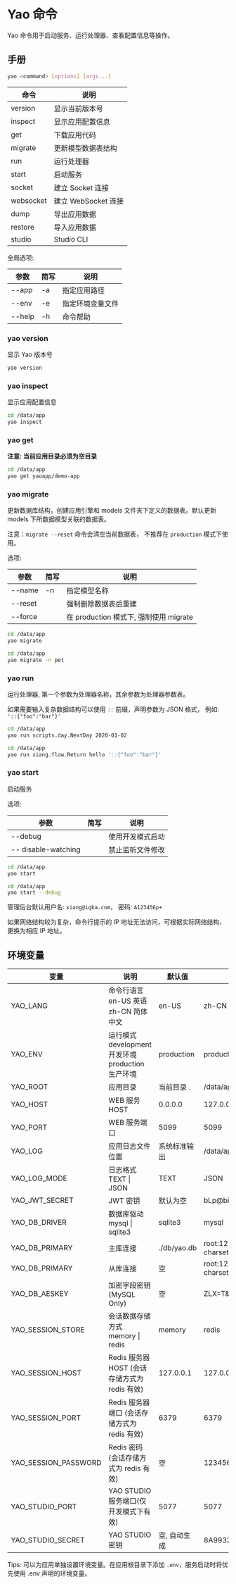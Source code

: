 # Yao 命令

Yao 命令用于启动服务、运行处理器、查看配置信息等操作。

## 手册

```bash
yao <command> [options] [args...]
```

| 命令      | 说明                |
| --------- | ------------------- |
| version   | 显示当前版本号      |
| inspect   | 显示应用配置信息    |
| get       | 下载应用代码        |
| migrate   | 更新模型数据表结构  |
| run       | 运行处理器          |
| start     | 启动服务            |
| socket    | 建立 Socket 连接    |
| websocket | 建立 WebSocket 连接 |
| dump      | 导出应用数据        |
| restore   | 导入应用数据        |
| studio    | Studio CLI          |

全局选项:

| 参数   | 简写 | 说明             |
| ------ | ---- | ---------------- |
| --app  | -a   | 指定应用路径     |
| --env  | -e   | 指定环境变量文件 |
| --help | -h   | 命令帮助         |

### yao version

显示 Yao 版本号

```bash
yao version
```

### yao inspect

显示应用配置信息

```bash
cd /data/app
yao inspect
```

### yao get

**注意: 当前应用目录必须为空目录**

```bash
cd /data/app
yao get yaoapp/demo-app
```

### yao migrate

更新数据库结构，创建应用引擎和 models 文件夹下定义的数据表。默认更新 models 下所数据模型关联的数据表。

注意：`migrate --reset` 命令会清空当前数据表， 不推荐在 `production`
模式下使用。

选项:

| 参数    | 简写 | 说明                                   |
| ------- | ---- | -------------------------------------- |
| --name  | -n   | 指定模型名称                           |
| --reset |      | 强制删除数据表后重建                   |
| --force |      | 在 production 模式下, 强制使用 migrate |

```bash
cd /data/app
yao migrate
```

```bash
cd /data/app
yao migrate -n pet
```

### yao run

运行处理器, 第一个参数为处理器名称，其余参数为处理器参数表。

如果需要输入复杂数据结构可以使用 `::` 前缀，声明参数为 JSON 格式， 例如: `'::{"foo":"bar"}'`

```bash
cd /data/app
yao run scripts.day.NextDay 2020-01-02
```

```bash
cd /data/app
yao run xiang.flow.Return hello '::{"foo":"bar"}'
```

### yao start

启动服务

选项:

| 参数                | 简写 | 说明             |
| ------------------- | ---- | ---------------- |
| --debug             |      | 使用开发模式启动 |
| -- disable-watching |      | 禁止监听文件修改 |

```bash
cd /data/app
yao start
```

```bash
cd /data/app
yao start --debug
```

管理后台默认用户名: `xiang@iqka.com`， 密码: `A123456p+`

如果网络结构较为复杂，命令行提示的 IP 地址无法访问，可根据实际网络结构，更换为相应 IP 地址。

## 环境变量

| 变量                 | 说明                                                    | 默认值       | 示例                                                                         |
| -------------------- | ------------------------------------------------------- | ------------ | ---------------------------------------------------------------------------- |
| YAO_LANG             | 命令行语言 en-US 英语 zh-CN 简体中文                    | en-US        | zh-CN                                                                        |
| YAO_ENV              | 运行模式 development 开发环境 <br/> production 生产环境 | production   | production                                                                   |
| YAO_ROOT             | 应用目录                                                | 当前目录 .   | /data/app                                                                    |
| YAO_HOST             | WEB 服务 HOST                                           | 0.0.0.0      | 127.0.0.1                                                                    |
| YAO_PORT             | WEB 服务端口                                            | 5099         | 5099                                                                         |
| YAO_LOG              | 应用日志文件位置                                        | 系统标准输出 | /data/app/logs/application.log                                               |
| YAO_LOG_MODE         | 日志格式 TEXT \| JSON                                   | TEXT         | JSON                                                                         |
| YAO_JWT_SECRET       | JWT 密钥                                                | 默认为空     | bLp@bi!oqo-2U+hoTRUG                                                         |
| YAO_DB_DRIVER        | 数据库驱动 mysql \| sqlite3                             | sqlite3      | mysql                                                                        |
| YAO_DB_PRIMARY       | 主库连接                                                | ./db/yao.db  | root:123456@tcp(db-server:3306)/yao?charset=utf8mb4&parseTime=True&loc=Local |
| YAO_DB_PRIMARY       | 从库连接                                                | 空           | root:123456@tcp(db-server:3306)/yao?charset=utf8mb4&parseTime=True&loc=Local |
| YAO_DB_AESKEY        | 加密字段密钥 (MySQL Only)                               | 空           | ZLX=T&f6refeCh-ro\*r@                                                        |
| YAO_SESSION_STORE    | 会话数据存储方式 memory \| redis                        | memory       | redis                                                                        |
| YAO_SESSION_HOST     | Redis 服务器 HOST (会话存储方式为 redis 有效)           | 127.0.0.1    | 127.0.0.1                                                                    |
| YAO_SESSION_PORT     | Redis 服务器端口 (会话存储方式为 redis 有效)            | 6379         | 6379                                                                         |
| YAO_SESSION_PASSWORD | Redis 密码 (会话存储方式为 redis 有效)                  | 空           | 123456                                                                       |
| YAO_STUDIO_PORT      | YAO STUDIO 服务端口(仅开发模式下有效)                   | 5077         | 5077                                                                         |
| YAO_STUDIO_SECRET    | YAO STUDIO 密钥                                         | 空, 自动生成 | 8A9932B141E16AE1FB58409C493E93471EA24D43BF31130FE3E5A600598D9FED             |

Tips: 可以为应用单独设置环境变量。在应用根目录下添加 `.env`，服务启动时将优先使用 .env 声明的环境变量。
